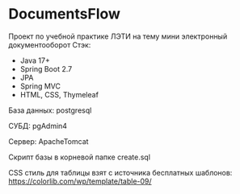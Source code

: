 # DocumentsFlow
Проект по учебной практике ЛЭТИ на тему мини электронный документооборот
Стэк: 
- Java 17+
- Spring Boot 2.7
- JPA
- Spring MVC
- HTML, CSS, Thymeleaf

База данных: postgresql

СУБД: pgAdmin4

Сервер: ApacheTomcat

Скрипт базы в корневой папке create.sql

CSS стиль для таблицы взят с источника бесплатных шаблонов: https://colorlib.com/wp/template/table-09/
